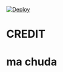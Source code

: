 








[![Deploy](https://www.herokucdn.com/deploy/button.svg)](https://heroku.com/deploy?template=https://github.com/REBEL725/newpornbot)

# CREDIT

# ma chuda

